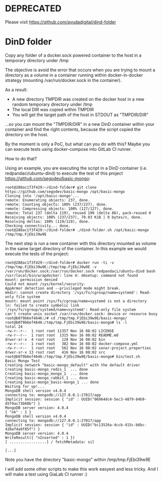 # DEPRECATED

Please visit https://github.com/ayudadigital/dind-folder

# DinD folder

Copy any folder of a docker.sock powered container to the host in a temporary directory under /tmp

The objective is avoid the error that occurs when you are trying to mount a directory as a volume in a container running within docker-in-docker strategy (mounting /var/run/docker.sock in the container).

As a result:
- A new directory TMPDIR was created on the docker host in a new random temporary directory under /tmp
- The local DIR was copied within TMPDIR
- You will get the target path of the host in STDOUT as "TMPDIR/DIR"

...so you can mount the "TMPDIR/DIR" in a new DinD container within your container and find the right contents, because the script copied the directory on the host.

By the moment is only a PoC, but what can you do with this? Maybe you can execute tests using docker-compose into GitLab CI runner.

How to do that?

Using an example, you are executing the script in a DinD container (i.e. redpandaci/ubuntu-dind) to execute the test of this project https://github.com/segodev/basic-mongo:

```console
root@288ac1f3f429:~/dind-folder# git clone https://github.com/segodev/basic-mongo /opt/basic-mongo
Cloning into '/opt/basic-mongo'...
remote: Enumerating objects: 237, done.
remote: Counting objects: 100% (237/237), done.
remote: Compressing objects: 100% (127/127), done.
remote: Total 237 (delta 119), reused 199 (delta 86), pack-reused 0
Receiving objects: 100% (237/237), 70.03 KiB | 0 bytes/s, done.
Resolving deltas: 100% (119/119), done.
Checking connectivity... done.
root@288ac1f3f429:~/dind-folder# ./dind-folder.sh /opt/basic-mongo 
/tmp/tmp.FjEbi39w9E
```

The next step is run a new container with this directory mounted as volume in the same target directory of the container. In this example we would execute the tests of the project:

```console
root@288ac1f3f429:~/dind-folder# docker run -ti -v /tmp/tmp.FjEbi39w9E:/tmp/tmp.FjEbi39w9E -v /var/run/docker.sock:/var/run/docker.sock redpandaci/ubuntu-dind bash
/usr/local/bin/wrapdocker: line 4: dmsetup: command not found
mount: permission denied
Could not mount /sys/kernel/security.
AppArmor detection and --privileged mode might break.
mkdir: cannot create directory '/sys/fs/cgroup/name=systemd': Read-only file system
mount: mount point /sys/fs/cgroup/name=systemd is not a directory
ln: failed to create symbolic link '/sys/fs/cgroup/systemd/name=systemd': Read-only file system
can't create unix socket /var/run/docker.sock: device or resource busy
root@b079b6ef4646:/# cd /tmp/tmp.FjEbi39w9E/basic-mongo/
root@b079b6ef4646:/tmp/tmp.FjEbi39w9E/basic-mongo# ls -l
total 24
-rw-r--r--  1 root root 11357 Nov 16 08:02 LICENSE
-rw-r--r--  1 root root  1315 Nov 16 08:02 README.md
drwxr-xr-x  4 root root   128 Nov 16 08:02 bin
-rw-r--r--  1 root root   382 Nov 16 08:02 docker-compose.yml
-rw-r--r--  1 root root   562 Nov 16 08:02 sonar-project.properties
drwxr-xr-x 13 root root   416 Nov 16 08:02 src
root@b079b6ef4646:/tmp/tmp.FjEbi39w9E/basic-mongo# bin/test.sh 
Basic Mongo Test
Creating network "basic-mongo_default" with the default driver
Creating basic-mongo_redis_1  ... done
Creating basic-mongo_mongo_1  ... done
Creating basic-mongo_rabbit_1 ... done
Creating basic-mongo_basic-mongo_1 ... done
Waiting for up!...
MongoDB shell version v4.0.4
connecting to: mongodb://127.0.0.1:27017/app
Implicit session: session { "id" : UUID("06964dc4-5ec3-4879-84b9-d5f9ac73b60b") }
MongoDB server version: 4.0.4
{ "ok" : 1 }
MongoDB shell version v4.0.4
connecting to: mongodb://127.0.0.1:27017/app
Implicit session: session { "id" : UUID("bc13526a-4ccb-415c-b6bc-420af4a9f85f") }
MongoDB server version: 4.0.4
WriteResult({ "nInserted" : 1 })
[ .................] / fetchMetadata: sil

[...]

```

Note you have the directory "basic-mongo" within /tmp/tmp.FjEbi39w9E

I will add some other scripts to make this work easyest and less tricky. And I will make a test using GiaLab CI runner :)
